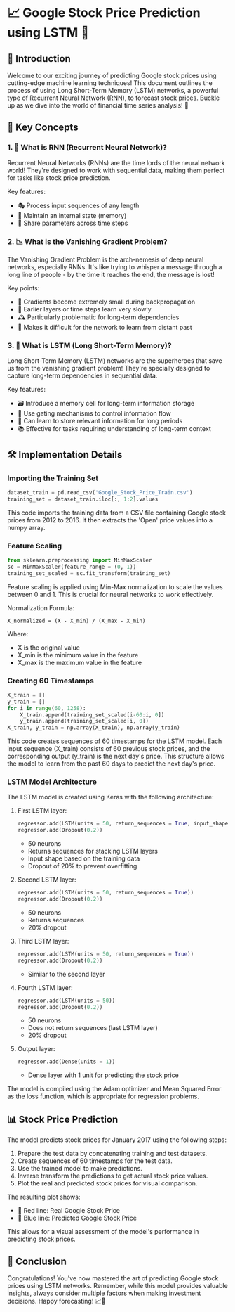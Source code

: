 # 📈 Google Stock Price Prediction using LSTM 🤖

## 🌟 Introduction

Welcome to our exciting journey of predicting Google stock prices using cutting-edge machine learning techniques! This document outlines the process of using Long Short-Term Memory (LSTM) networks, a powerful type of Recurrent Neural Network (RNN), to forecast stock prices. Buckle up as we dive into the world of financial time series analysis! 🚀

## 🧠 Key Concepts

### 1. 🔁 What is RNN (Recurrent Neural Network)?

Recurrent Neural Networks (RNNs) are the time lords of the neural network world! They're designed to work with sequential data, making them perfect for tasks like stock price prediction.

Key features:
- 🎭 Process input sequences of any length
- 💾 Maintain an internal state (memory)
- 🔄 Share parameters across time steps

### 2. 📉 What is the Vanishing Gradient Problem?

The Vanishing Gradient Problem is the arch-nemesis of deep neural networks, especially RNNs. It's like trying to whisper a message through a long line of people - by the time it reaches the end, the message is lost!

Key points:
- 🔬 Gradients become extremely small during backpropagation
- 🐌 Earlier layers or time steps learn very slowly
- 🕰️ Particularly problematic for long-term dependencies
- 🧠 Makes it difficult for the network to learn from distant past

### 3. 🧬 What is LSTM (Long Short-Term Memory)?

Long Short-Term Memory (LSTM) networks are the superheroes that save us from the vanishing gradient problem! They're specially designed to capture long-term dependencies in sequential data.

Key features:
- 🗃️ Introduce a memory cell for long-term information storage
- 🚪 Use gating mechanisms to control information flow
- 🧠 Can learn to store relevant information for long periods
- 📚 Effective for tasks requiring understanding of long-term context

## 🛠️ Implementation Details

### Importing the Training Set

```python
dataset_train = pd.read_csv('Google_Stock_Price_Train.csv')
training_set = dataset_train.iloc[:, 1:2].values
```

This code imports the training data from a CSV file containing Google stock prices from 2012 to 2016. It then extracts the 'Open' price values into a numpy array.

### Feature Scaling

```python
from sklearn.preprocessing import MinMaxScaler
sc = MinMaxScaler(feature_range = (0, 1))
training_set_scaled = sc.fit_transform(training_set)
```

Feature scaling is applied using Min-Max normalization to scale the values between 0 and 1. This is crucial for neural networks to work effectively.

Normalization Formula:
```
X_normalized = (X - X_min) / (X_max - X_min)
```

Where:
- X is the original value
- X_min is the minimum value in the feature
- X_max is the maximum value in the feature

### Creating 60 Timestamps

```python
X_train = []
y_train = []
for i in range(60, 1258):
    X_train.append(training_set_scaled[i-60:i, 0])
    y_train.append(training_set_scaled[i, 0])
X_train, y_train = np.array(X_train), np.array(y_train)
```

This code creates sequences of 60 timestamps for the LSTM model. Each input sequence (X_train) consists of 60 previous stock prices, and the corresponding output (y_train) is the next day's price. This structure allows the model to learn from the past 60 days to predict the next day's price.

### LSTM Model Architecture

The LSTM model is created using Keras with the following architecture:

1. First LSTM layer:
   ```python
   regressor.add(LSTM(units = 50, return_sequences = True, input_shape = (X_train.shape[1], 1)))
   regressor.add(Dropout(0.2))
   ```
   - 50 neurons
   - Returns sequences for stacking LSTM layers
   - Input shape based on the training data
   - Dropout of 20% to prevent overfitting

2. Second LSTM layer:
   ```python
   regressor.add(LSTM(units = 50, return_sequences = True))
   regressor.add(Dropout(0.2))
   ```
   - 50 neurons
   - Returns sequences
   - 20% dropout

3. Third LSTM layer:
   ```python
   regressor.add(LSTM(units = 50, return_sequences = True))
   regressor.add(Dropout(0.2))
   ```
   - Similar to the second layer

4. Fourth LSTM layer:
   ```python
   regressor.add(LSTM(units = 50))
   regressor.add(Dropout(0.2))
   ```
   - 50 neurons
   - Does not return sequences (last LSTM layer)
   - 20% dropout

5. Output layer:
   ```python
   regressor.add(Dense(units = 1))
   ```
   - Dense layer with 1 unit for predicting the stock price

The model is compiled using the Adam optimizer and Mean Squared Error as the loss function, which is appropriate for regression problems.

## 📊 Stock Price Prediction

The model predicts stock prices for January 2017 using the following steps:

1. Prepare the test data by concatenating training and test datasets.
2. Create sequences of 60 timestamps for the test data.
3. Use the trained model to make predictions.
4. Inverse transform the predictions to get actual stock price values.
5. Plot the real and predicted stock prices for visual comparison.

The resulting plot shows:
- 🔴 Red line: Real Google Stock Price
- 🔵 Blue line: Predicted Google Stock Price

This allows for a visual assessment of the model's performance in predicting stock prices.

## 🎉 Conclusion

Congratulations! You've now mastered the art of predicting Google stock prices using LSTM networks. Remember, while this model provides valuable insights, always consider multiple factors when making investment decisions. Happy forecasting! 📈🚀
